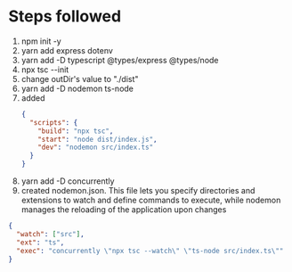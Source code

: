 # Steps followed

1. npm init -y
2. yarn add express dotenv
3. yarn add -D typescript @types/express @types/node
4. npx tsc --init
5. change outDir's value to "./dist"
6. yarn add -D nodemon ts-node
7. added
   ```json
   {
     "scripts": {
       "build": "npx tsc",
       "start": "node dist/index.js",
       "dev": "nodemon src/index.ts"
     }
   }
   ```
8. yarn add -D concurrently
9. created nodemon.json. This file lets you specify directories and extensions to watch
   and define commands to execute, while nodemon manages the reloading of the application
   upon changes

```json
{
  "watch": ["src"],
  "ext": "ts",
  "exec": "concurrently \"npx tsc --watch\" \"ts-node src/index.ts\""
}
```
